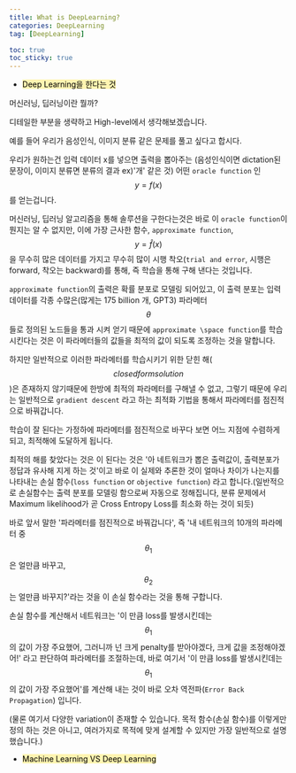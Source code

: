 ```yaml
---
title: What is DeepLearning?
categories: DeepLearning
tag: [DeepLearning]

toc: true
toc_sticky: true
---
```


- <mark style='background-color: #fff5b1'> Deep Learning을 한다는 것 </mark>

머신러닝, 딥러닝이란 뭘까?

디테일한 부분을 생략하고 High-level에서 생각해보겠습니다.


예를 들어 우리가 음성인식, 이미지 분류 같은 문제를 풀고 싶다고 합시다.


우리가 원하는건 입력 데이터 x를 넣으면 출력을 뽑아주는 (음성인식이면 dictation된 문장이, 이미지 분류면 분류의 결과 ex)'개' 같은 것) 어떤 ```oracle function``` 인 $$y=f(x)$$를 얻는겁니다.


머신러닝, 딥러닝 알고리즘을 통해 솔루션을 구한다는것은 바로 이 ```oracle function```이 뭔지는 알 수 없지만, 이에 가장 근사한 함수, ```approximate function```, $$y=\hat{f}(x)$$을 무수히 많은 데이터를 가지고 
무수히 많이 시행 착오(```trial and error```, 시행은 forward, 착오는 backward)를 통해, 즉 학습을 통해 구해 낸다는 것입니다.


```approximate function```의 출력은 확률 분포로 모델링 되어있고, 이 출력 분포는 입력 데이터를 각종 수많은(많게는 175 billion 개, GPT3) 파라메터 $$\theta$$들로 정의된 노드들을 
통과 시켜 얻기 때문에 ```approximate \space function```를 학습시킨다는 것은 이 파라메터들의 값들을 최적의 값이 되도록 조정하는 것을 말합니다.


하지만 일반적으로 이러한 파라메터를 학습시키기 위한 닫힌 해($$closed form solution$$)은 존재하지 않기때문에 한방에 최적의 파라메터를 구해낼 수 없고,
그렇기 때문에 우리는 일반적으로 ```gradient descent``` 라고 하는 최적화 기법을 통해서 파라메터를 점진적으로 바꿔갑니다.

학습이 잘 된다는 가정하에 파라메터를 점진적으로 바꾸다 보면 어느 지점에 수렴하게 되고, 최적해에 도달하게 됩니다.

최적의 해를 찾았다는 것은 이 된다는 것은 '아 네트워크가 뽑은 출력값이, 출력분포가 정답과 유사해 지게 하는 것'이고 바로 이 실제와 추론한 것이 얼마나 차이가 나는지를 나타내는 손실 함수(```loss function``` or ```objective function```) 라고 합니다.(일반적으로 손실함수는 출력 분포를 모델링 함으로써 자동으로 정해집니다, 분류 문제에서 Maximum likelihood가 곧 Cross Entropy Loss를 최소화 하는 것이 되듯)  

바로 앞서 말한 '파라메터를 점진적으로 바꿔갑니다', 즉 '내 네트워크의 10개의 파라메터 중 $$\theta_1$$은 얼만큼 바꾸고, $$\theta_2$$는 얼만큼 바꾸지?'라는 것을 이 손실 함수라는 것을 통해 구합니다.


손실 함수를 계산해서 네트워크는 '이 만큼 loss를 발생시킨데는 $$\theta_1$$의 값이 가장 주요했어, 그러니까 넌 크게 penalty를 받아야겠다, 크게 값을 조정해야겠어!' 라고 판단하여 파라메터를 조절하는데,
바로 여기서 '이 만큼 loss를 발생시킨데는 $$\theta_1$$의 값이 가장 주요했어'를 계산해 내는 것이 바로 오차 역전파(```Error Back Propagation```) 입니다. 



(물론 여기서 다양한 variation이 존재할 수 있습니다. 목적 함수(손실 함수)를 이렇게만 정의 하는 것은 아니고, 여러가지로 목적에 맞게 설계할 수 있지만 가장 일반적으로 설명했습니다.) 


- <mark style='background-color: #fff5b1'> Machine Learning VS Deep Learning </mark>
